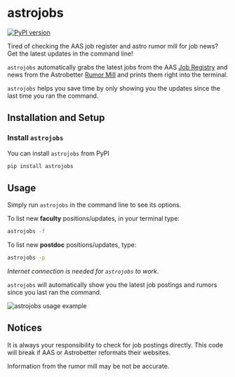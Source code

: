 # astrojobs
[![PyPI version](https://img.shields.io/pypi/v/astrojobs.svg)](https://pypi.python.org/pypi/astrojobs)

Tired of checking the AAS job register and astro rumor mill for job news?
Get the latest updates in the command line!

`astrojobs` automatically grabs the latest jobs from the 
AAS [Job Registry](https://jobregister.aas.org/) and news from the
Astrobetter [Rumor Mill](https://www.astrobetter.com/wiki/Rumor+Mill+Faculty-Staff)
and prints them right into the terminal.

`astrojobs` helps you save time by only showing you the updates since the last time you ran the command.


## Installation and Setup

### Install `astrojobs`

You can install `astrojobs` from PyPI

```bash
pip install astrojobs
```


## Usage

Simply run `astrojobs` in the command line to see its options.

To list new __faculty__ positions/updates, in your terminal type:
```bash
astrojobs -f
```

To list new __postdoc__ positions/updates, type:
```bash
astrojobs -p
```

_Internet connection is needed for `astrojobs` to work._


`astrojobs` will automatically show you the latest job postings and rumors since you last ran the command.

![astrojobs usage example](astrojobs.png)


## Notices

It is always your responsibility to check for job postings directly. 
This code will break if AAS or Astrobetter reformats their websites.

Information from the rumor mill may be not be accurate.
